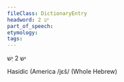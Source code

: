 ```yaml
---
fileClass: DictionaryEntry
headword: יש 2
part_of_speech: 
etymology: 
tags: 
---
```

יש 2
יֵשׁ

Hasidic (America
/jɛš/ (Whole Hebrew)